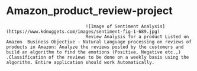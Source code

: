 # Amazon_product_review-project
                                  ![Image of Sentiment Analysis](https://www.kdnuggets.com/images/sentiment-fig-1-689.jpg)
                                  Review Analysis for a product Listed on Amazon  Business Objective - Natural Language processing on reviews of products in Amazon: Analyze the reviews posted by the customers and build an algorithm to find the emotions (Positive, Negative etc.,)  .Classification of the reviews to be done on a weekly basis using the algorithm. Entire application should work Automatically.
